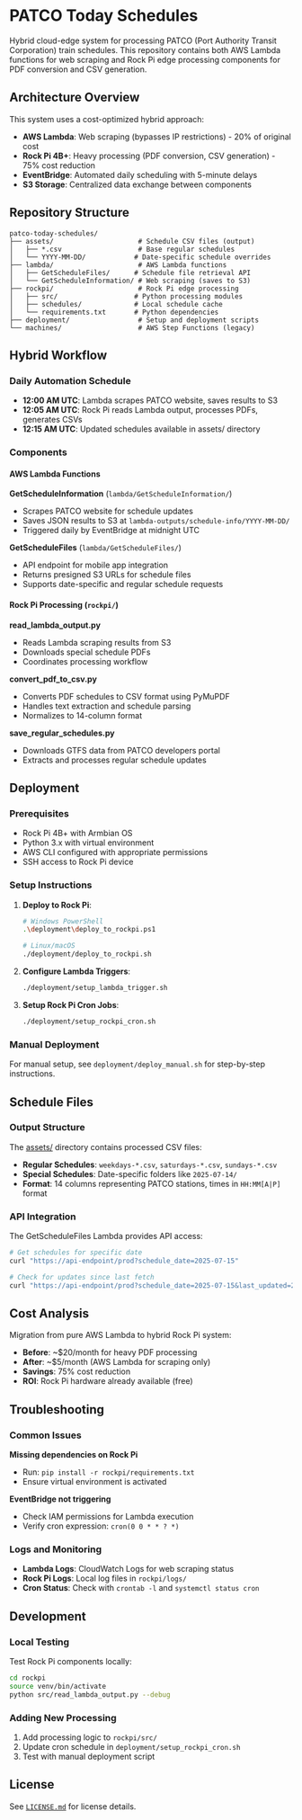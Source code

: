 # PATCO Today Schedules

Hybrid cloud-edge system for processing PATCO (Port Authority Transit Corporation) train schedules. This repository contains both AWS Lambda functions for web scraping and Rock Pi edge processing components for PDF conversion and CSV generation.

## Architecture Overview

This system uses a cost-optimized hybrid approach:
- **AWS Lambda**: Web scraping (bypasses IP restrictions) - 20% of original cost
- **Rock Pi 4B+**: Heavy processing (PDF conversion, CSV generation) - 75% cost reduction
- **EventBridge**: Automated daily scheduling with 5-minute delays
- **S3 Storage**: Centralized data exchange between components

## Repository Structure

```
patco-today-schedules/
├── assets/                     # Schedule CSV files (output)
│   ├── *.csv                   # Base regular schedules
│   └── YYYY-MM-DD/            # Date-specific schedule overrides
├── lambda/                     # AWS Lambda functions
│   ├── GetScheduleFiles/      # Schedule file retrieval API
│   └── GetScheduleInformation/ # Web scraping (saves to S3)
├── rockpi/                     # Rock Pi edge processing
│   ├── src/                   # Python processing modules
│   ├── schedules/             # Local schedule cache
│   └── requirements.txt       # Python dependencies
├── deployment/                 # Setup and deployment scripts
└── machines/                   # AWS Step Functions (legacy)
```

## Hybrid Workflow

### Daily Automation Schedule
- **12:00 AM UTC**: Lambda scrapes PATCO website, saves results to S3
- **12:05 AM UTC**: Rock Pi reads Lambda output, processes PDFs, generates CSVs
- **12:15 AM UTC**: Updated schedules available in assets/ directory

### Components

#### AWS Lambda Functions

**GetScheduleInformation** (`lambda/GetScheduleInformation/`)
- Scrapes PATCO website for schedule updates
- Saves JSON results to S3 at `lambda-outputs/schedule-info/YYYY-MM-DD/`
- Triggered daily by EventBridge at midnight UTC

**GetScheduleFiles** (`lambda/GetScheduleFiles/`)
- API endpoint for mobile app integration
- Returns presigned S3 URLs for schedule files
- Supports date-specific and regular schedule requests

#### Rock Pi Processing (`rockpi/`)

**read_lambda_output.py**
- Reads Lambda scraping results from S3
- Downloads special schedule PDFs
- Coordinates processing workflow

**convert_pdf_to_csv.py** 
- Converts PDF schedules to CSV format using PyMuPDF
- Handles text extraction and schedule parsing
- Normalizes to 14-column format

**save_regular_schedules.py**
- Downloads GTFS data from PATCO developers portal
- Extracts and processes regular schedule updates

## Deployment

### Prerequisites
- Rock Pi 4B+ with Armbian OS
- Python 3.x with virtual environment
- AWS CLI configured with appropriate permissions
- SSH access to Rock Pi device

### Setup Instructions

1. **Deploy to Rock Pi**:
   ```bash
   # Windows PowerShell
   .\deployment\deploy_to_rockpi.ps1

   # Linux/macOS
   ./deployment/deploy_to_rockpi.sh
   ```

2. **Configure Lambda Triggers**:
   ```bash
   ./deployment/setup_lambda_trigger.sh
   ```

3. **Setup Rock Pi Cron Jobs**:
   ```bash
   ./deployment/setup_rockpi_cron.sh
   ```

### Manual Deployment
For manual setup, see `deployment/deploy_manual.sh` for step-by-step instructions.

## Schedule Files

### Output Structure

The [assets/](assets/) directory contains processed CSV files:

- **Regular Schedules**: `weekdays-*.csv`, `saturdays-*.csv`, `sundays-*.csv`
- **Special Schedules**: Date-specific folders like `2025-07-14/`
- **Format**: 14 columns representing PATCO stations, times in `HH:MM[A|P]` format

### API Integration

The GetScheduleFiles Lambda provides API access:

```bash
# Get schedules for specific date
curl "https://api-endpoint/prod?schedule_date=2025-07-15"

# Check for updates since last fetch  
curl "https://api-endpoint/prod?schedule_date=2025-07-15&last_updated=2025-07-01T10:00:00Z"
```

## Cost Analysis

Migration from pure AWS Lambda to hybrid Rock Pi system:
- **Before**: ~$20/month for heavy PDF processing
- **After**: ~$5/month (AWS Lambda for scraping only)  
- **Savings**: 75% cost reduction
- **ROI**: Rock Pi hardware already available (free)

## Troubleshooting

### Common Issues

**Missing dependencies on Rock Pi**
- Run: `pip install -r rockpi/requirements.txt`
- Ensure virtual environment is activated

**EventBridge not triggering**
- Check IAM permissions for Lambda execution
- Verify cron expression: `cron(0 0 * * ? *)`

### Logs and Monitoring

- **Lambda Logs**: CloudWatch Logs for web scraping status
- **Rock Pi Logs**: Local log files in `rockpi/logs/`
- **Cron Status**: Check with `crontab -l` and `systemctl status cron`

## Development

### Local Testing

Test Rock Pi components locally:
```bash
cd rockpi
source venv/bin/activate
python src/read_lambda_output.py --debug
```

### Adding New Processing

1. Add processing logic to `rockpi/src/`
2. Update cron schedule in `deployment/setup_rockpi_cron.sh`
3. Test with manual deployment script

## License

See [`LICENSE.md`](LICENSE.md) for license details.
